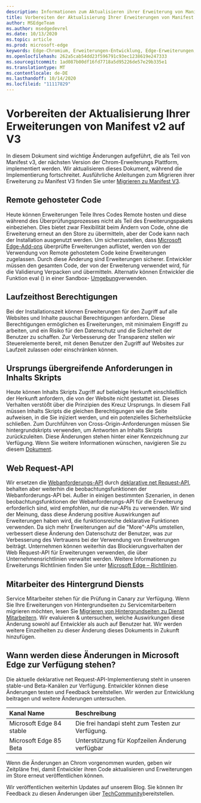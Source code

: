 ```yaml
---
description: Informationen zum Aktualisieren ihrer Erweiterung von Manifest v2 auf V3
title: Vorbereiten der Aktualisierung Ihrer Erweiterungen von Manifest v2 auf V3
author: MSEdgeTeam
ms.author: msedgedevrel
ms.date: 10/13/2020
ms.topic: article
ms.prod: microsoft-edge
keywords: Edge-Chromium, Erweiterungen-Entwicklung, Edge-Erweiterungen, Browsererweiterungen, Addons, Entwickler, Manifest v3, Migrieren zu Manifest v3
ms.openlocfilehash: 262a5cab54dd23f596791c93ec1238619e247333
ms.sourcegitcommit: 1ad087b00df16fd7718a5d95226de57e29b335e1
ms.translationtype: MT
ms.contentlocale: de-DE
ms.lasthandoff: 10/14/2020
ms.locfileid: "11117829"
---
```

# Vorbereiten der Aktualisierung Ihrer Erweiterungen von Manifest v2 auf V3 

In diesem Dokument sind wichtige Änderungen aufgeführt, die als Teil von Manifest v3, der nächsten Version der Chrom-Erweiterungs Plattform, implementiert werden. Wir aktualisieren dieses Dokument, während die Implementierung fortschreitet. Ausführliche Anleitungen zum Migrieren ihrer Erweiterung zu Manifest V3 finden Sie unter [Migrieren zu Manifest V3][Google_Migrate_to_MV3]. 

## Remote gehosteter Code  

Heute können Erweiterungen Teile Ihres Codes Remote hosten und diese während des Überprüfungsprozesses nicht als Teil des Erweiterungspakets einbeziehen. Dies bietet zwar Flexibilität beim Ändern von Code, ohne die Erweiterung erneut an den Store zu übermitteln, aber der Code kann nach der Installation ausgenutzt werden. Um sicherzustellen, dass [Microsoft Edge-Add-ons][EdgeAddons] überprüfte Erweiterungen auflistet, werden von der Verwendung von Remote gehostetem Code keine Erweiterungen zugelassen. Durch diese Änderung sind Erweiterungen sicherer. Entwickler müssen den gesamten Code, der von der Erweiterung verwendet wird, für die Validierung Verpacken und übermitteln. Alternativ können Entwickler die Funktion eval () in einer Sandbox- [Umgebung][sandboxingEval]verwenden. 

## Laufzeithost Berechtigungen  

Bei der Installationszeit können Erweiterungen für den Zugriff auf alle Websites und Inhalte pauschal Berechtigungen anfordern. Diese Berechtigungen ermöglichen es Erweiterungen, mit minimalem Eingriff zu arbeiten, und ein Risiko für den Datenschutz und die Sicherheit der Benutzer zu schaffen. Zur Verbesserung der Transparenz stellen wir Steuerelemente bereit, mit denen Benutzer den Zugriff auf Websites zur Laufzeit zulassen oder einschränken können. 

## Ursprungs übergreifende Anforderungen in Inhalts Skripts  

Heute können Inhalts Skripts Zugriff auf beliebige Herkunft einschließlich der Herkunft anfordern, die von der Website nicht gestattet ist. Dieses Verhalten verstößt über die Prinzipien des Kreuz Ursprungs. In diesem Fall müssen Inhalts Skripts die gleichen Berechtigungen wie die Seite aufweisen, in die Sie injiziert werden, und ein potenzielles Sicherheitslücke schließen. Zum Durchführen von Cross-Origin-Anforderungen müssen Sie hintergrundskripts verwenden, um Antworten an Inhalts Skripts zurückzuleiten. Diese Änderungen stehen hinter einer Kennzeichnung zur Verfügung. Wenn Sie weitere Informationen wünschen, navigieren Sie zu diesem [Dokument][CORS]. 

## Web Request-API  

Wir ersetzen die [Webanforderungs-API][WebRequestAPI] durch [deklarative net Request-API][DeclarativeNetRequestAPI], behalten aber weiterhin die beobachtungsfunktionen der Webanforderungs-API bei. Außer in einigen bestimmten Szenarien, in denen beobachtungsfunktionen der Webanforderungs-API für die Erweiterung erforderlich sind, wird empfohlen, nur die nur-APIs zu verwenden. Wir sind der Meinung, dass diese Änderung positive Auswirkungen auf Erweiterungen haben wird, die funktionsreiche deklarative Funktionen verwenden. Da sich mehr Erweiterungen auf die "More"-APIs umstellen, verbessert diese Änderung den Datenschutz der Benutzer, was zur Verbesserung des Vertrauens bei der Verwendung von Erweiterungen beiträgt.
Unternehmen können weiterhin das Blockierungsverhalten der Web Request-API für Erweiterungen verwenden, die über Unternehmensrichtlinien verwaltet werden. Weitere Informationen zu Erweiterungs Richtlinien finden Sie unter [Microsoft Edge – Richtlinien][MicrosoftEdgePolicies]. 

## Mitarbeiter des Hintergrund Diensts  
 
Service Mitarbeiter stehen für die Prüfung in Canary zur Verfügung. Wenn Sie Ihre Erweiterungen von Hintergrundseiten zu Servicemitarbeitern migrieren möchten, lesen Sie [Migrieren von Hintergrundseiten zu Dienst Mitarbeitern][ServiceWorkers]. Wir evaluieren & untersuchen, welche Auswirkungen diese Änderung sowohl auf Entwickler als auch auf Benutzer hat. Wir werden weitere Einzelheiten zu dieser Änderung dieses Dokuments in Zukunft hinzufügen. 

## Wann werden diese Änderungen in Microsoft Edge zur Verfügung stehen?

Die aktuelle deklarative net Request-API-Implementierung steht in unseren stable-und Beta-Kanälen zur Verfügung. Entwickler können diese Änderungen testen und Feedback bereitstellen. Wir werden zur Entwicklung beitragen und weitere Änderungen untersuchen. 

| Kanal Name | Beschreibung |
|:--- |:--- |  
| Microsoft Edge 84 stable | Die frei handapi steht zum Testen zur Verfügung. |  
| Microsoft Edge 85 Beta | Unterstützung für Kopfzeilen Änderung verfügbar| 

Wenn die Änderungen an Chrom vorgenommen wurden, geben wir Zeitpläne frei, damit Entwickler ihren Code aktualisieren und Erweiterungen im Store erneut veröffentlichen können. 

Wir veröffentlichen weiterhin Updates auf unserem Blog. Sie können Ihr Feedback zu diesen Änderungen über [TechCommunity][TechCommunity]bereitstellen.

<!-- links -->  

[EdgeAddons]: https://microsoftedge.microsoft.com/addons/ "Microsoft Edge-Add-ons"  
[MicrosoftBlog]: https://blogs.windows.com/windowsexperience/2018/12/06/microsoft-edge-making-the-web-better-through-more-open-source-collaboration/  
[MicrosoftEdgePolicies]: https://docs.microsoft.com/deployedge/microsoft-edge-policies#extensions 

[TechCommunity]: https://techcommunity.microsoft.com/t5/articles/manifest-v3-changes-are-now-available-in-microsoft-edge/m-p/1780254 "Tech Community"  


[Google_Migrate_to_MV3]: https://developer.chrome.com/extensions/migrating_to_manifest_v3   
[SandboxingEval]: https://developer.chrome.com/apps/sandboxingEval "Verwenden von eval in Chrome-Erweiterungen. Sicher."
[CORS]: https://www.chromium.org/Home/chromium-security/extension-content-script-fetches "Änderungen an Ursprungs übergreifenden Anforderungen in Erweiterungs Inhalts Skripts"
[WebRequestAPI]: https://developer.chrome.com/extensions/webRequest "Web Request-API"  
[DeclarativeNetRequestAPI]: https://developer.chrome.com/extensions/declarativeNetRequest/ "Deklarative net-Anforderungs-API"
[ServiceWorkers]:  https://developers.chrome.com/extensions/migrating_to_service_workers


